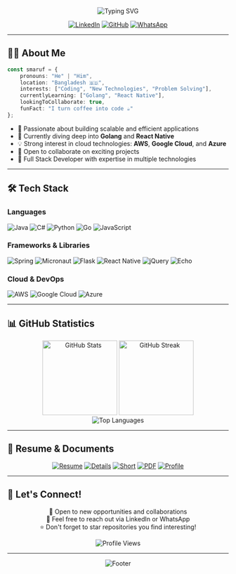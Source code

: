 <div align="center">
  <img src="https://readme-typing-svg.herokuapp.com?font=Fira+Code&size=32&duration=2800&pause=2000&color=A9FEF7&center=true&vCenter=true&width=940&lines=Hey+there!+I'm+Muhammad+Shamsul+Maruf+%F0%9F%91%8B;Full+Stack+Developer+%7C+Tech+Enthusiast;Always+Learning+New+Technologies!" alt="Typing SVG" />
</div>

<div align="center">
  
  [![LinkedIn](https://img.shields.io/badge/LinkedIn-0077B5?style=for-the-badge&logo=linkedin&logoColor=white)](https://www.linkedin.com/in/muhammad-shamsul-maruf-79905161/)
  [![GitHub](https://img.shields.io/badge/GitHub-100000?style=for-the-badge&logo=github&logoColor=white)](https://github.com/smaruf)
  [![WhatsApp](https://img.shields.io/badge/WhatsApp-25D366?style=for-the-badge&logo=whatsapp&logoColor=white)](https://wa.me/8801736767481)
  
</div>

---

## 👨‍💻 About Me

```typescript
const smaruf = {
    pronouns: "He" | "Him",
    location: "Bangladesh 🇧🇩",
    interests: ["Coding", "New Technologies", "Problem Solving"],
    currentlyLearning: ["Golang", "React Native"],
    lookingToCollaborate: true,
    funFact: "I turn coffee into code ☕️"
};
```

- 🔭 Passionate about building scalable and efficient applications
- 🌱 Currently diving deep into **Golang** and **React Native**
- 💡 Strong interest in cloud technologies: **AWS**, **Google Cloud**, and **Azure**
- 🤝 Open to collaborate on exciting projects
- 💼 Full Stack Developer with expertise in multiple technologies

---

## 🛠️ Tech Stack

### Languages
![Java](https://img.shields.io/badge/Java-ED8B00?style=for-the-badge&logo=openjdk&logoColor=white)
![C#](https://img.shields.io/badge/C%23-239120?style=for-the-badge&logo=c-sharp&logoColor=white)
![Python](https://img.shields.io/badge/Python-3776AB?style=for-the-badge&logo=python&logoColor=white)
![Go](https://img.shields.io/badge/Go-00ADD8?style=for-the-badge&logo=go&logoColor=white)
![JavaScript](https://img.shields.io/badge/JavaScript-F7DF1E?style=for-the-badge&logo=javascript&logoColor=black)

### Frameworks & Libraries
![Spring](https://img.shields.io/badge/Spring-6DB33F?style=for-the-badge&logo=spring&logoColor=white)
![Micronaut](https://img.shields.io/badge/Micronaut-00ADD8?style=for-the-badge&logo=micronaut&logoColor=white)
![Flask](https://img.shields.io/badge/Flask-000000?style=for-the-badge&logo=flask&logoColor=white)
![React Native](https://img.shields.io/badge/React_Native-20232A?style=for-the-badge&logo=react&logoColor=61DAFB)
![jQuery](https://img.shields.io/badge/jQuery-0769AD?style=for-the-badge&logo=jquery&logoColor=white)
![Echo](https://img.shields.io/badge/Echo-00ADD8?style=for-the-badge&logo=go&logoColor=white)

### Cloud & DevOps
![AWS](https://img.shields.io/badge/AWS-232F3E?style=for-the-badge&logo=amazon-aws&logoColor=white)
![Google Cloud](https://img.shields.io/badge/Google_Cloud-4285F4?style=for-the-badge&logo=google-cloud&logoColor=white)
![Azure](https://img.shields.io/badge/Azure-0089D6?style=for-the-badge&logo=microsoft-azure&logoColor=white)

---

## 📊 GitHub Statistics

<div align="center">
  
  <img src="https://github-readme-stats.vercel.app/api?username=smaruf&show_icons=true&theme=tokyonight&hide_border=true&count_private=true" alt="GitHub Stats" height="170"/>
  <img src="https://github-readme-streak-stats.herokuapp.com/?user=smaruf&theme=tokyonight&hide_border=true" alt="GitHub Streak" height="170"/>
  
</div>

<div align="center">
  <img src="https://github-readme-stats.vercel.app/api/top-langs/?username=smaruf&layout=compact&theme=tokyonight&hide_border=true&langs_count=8" alt="Top Languages" />
</div>

---

## 📄 Resume & Documents

<div align="center">
  
  [![Resume](https://img.shields.io/badge/📄_Resume-CV-blue?style=for-the-badge)](https://github.com/smaruf/readings/blob/master/interview/docs/Muhammad_Shamsul_Maruf_CV.pdf)
  [![Details](https://img.shields.io/badge/📋_Details-Resume-green?style=for-the-badge)](https://github.com/smaruf/readings/blob/master/interview/docs/Resume_Details.md)
  [![Short](https://img.shields.io/badge/📝_Short-Version-orange?style=for-the-badge)](https://github.com/smaruf/readings/blob/master/interview/docs/README.md)
  [![PDF](https://img.shields.io/badge/📑_Detailed-PDF-red?style=for-the-badge)](https://github.com/smaruf/readings/blob/master/interview/docs/Muhammad_Shamsul_Maruf_Detail_CV_250707_2.pdf)
  [![Profile](https://img.shields.io/badge/👤_Profile-Summary-purple?style=for-the-badge)](https://github.com/smaruf/readings/blob/master/interview/docs/Profile_250928.pdf)
  
</div>

---

## 🤝 Let's Connect!

<div align="center">
  
  💼 Open to new opportunities and collaborations  
  📧 Feel free to reach out via LinkedIn or WhatsApp  
  ⭐ Don't forget to star repositories you find interesting!  
  
</div>

<div align="center">
  <img src="https://komarev.com/ghpvc/?username=smaruf&color=blueviolet&style=for-the-badge&label=Profile+Views" alt="Profile Views" />
</div>

---

<div align="center">
  <img src="https://readme-typing-svg.herokuapp.com?font=Fira+Code&pause=1000&color=A9FEF7&center=true&vCenter=true&width=435&lines=Thanks+for+visiting!+%F0%9F%98%8A;Happy+Coding!+%F0%9F%9A%80" alt="Footer" />
</div>

<!---
smaruf/smaruf is a ✨ special ✨ repository because its `README.md` (this file) appears on your GitHub profile.
You can click the Preview link to take a look at your changes.
--->
